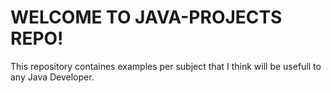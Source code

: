 # WELCOME TO JAVA-PROJECTS REPO!

This repository containes examples per subject that I think will be usefull to any Java Developer.
